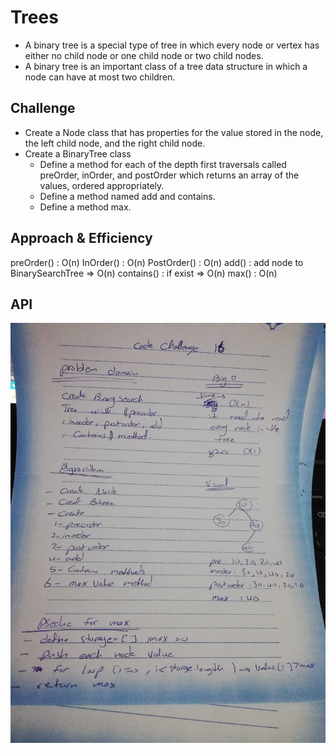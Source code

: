 # Trees
- A binary tree is a special type of tree in which every node or vertex has either no child node or one child node or two child nodes.
- A binary tree is an important class of a tree data structure in which a node can have at most two children.
## Challenge
- Create a Node class that has properties for the value stored in the node, the left child node, and the right child node.
- Create a BinaryTree class
   - Define a method for each of the depth first traversals called preOrder, inOrder, and postOrder which returns an array of the values, ordered appropriately.
   - Define a method named add and contains.
   - Define a method max.

## Approach & Efficiency
preOrder() : O(n)
InOrder() :  O(n)
PostOrder() : O(n)
add() : add node to BinarySearchTree => O(n)
contains() : if exist => O(n)
max() :  O(n)

## API
![whiteboard image ](../../assest/maxtree.jpg)
